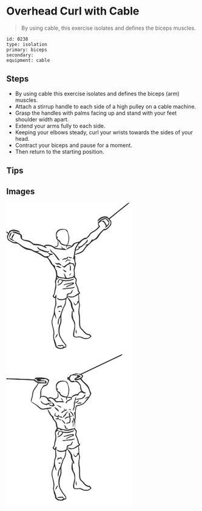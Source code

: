 # Overhead Curl with Cable
> By using cable, this exercise isolates and defines the biceps muscles.

``` 
id: 0238 
type: isolation 
primary: biceps 
secondary:  
equipment: cable 
``` 

## Steps

 - By using cable this exercise isolates and defines the biceps (arm) muscles.
 - Attach a stirrup handle to each side of a high pulley on a cable machine.
 - Grasp the handles with palms facing up and stand with your feet shoulder width apart.
 - Extend your arms fully to each side.
 - Keeping your elbows steady, curl your wrists towards the sides of your head.
 - Contract your biceps and pause for a moment.
 - Then return to the starting position.

## Tips


## Images

<svg width="250pt" height="400" viewBox="0 0 250 300" xmlns="http://www.w3.org/2000/svg">
  <g fill="#FFF">
    <path d="M0 0h250v300H0V59.05c1.05.82 2.11 1.62 3.19 2.4-.68 1.95-1.38 3.88-2.14 5.8.72 2.6 1 5.7 3.3 7.48a38.27 38.27 0 0 0 8.56 4.9c3.88 1.54 8.67.36 12.02 3.21 3.54 3.43 7.61 6.3 11.95 8.64 5.41 2.81 12.3 1.28 16.98 5.66 6.53 2.35 12.81 5.54 18.46 9.6 2.41 1.79 5.42 2.23 8.32 2.53 3.46 3.49 5.29 8.05 7.75 12.2 4.73 5.13 9.43 11.18 9.68 18.46 1.5 5.75-.95 11.31-2.12 16.86 2.64 7.12-.73 14.23-1.34 21.35-.23 2.62-2.08 4.63-3.08 6.96 1 1.55 2.25 2.92 3.43 4.33.49-.38 1.47-1.13 1.96-1.51-.88 5.92 1.21 12.1-1.13 17.81-1.53 4.45-1.54 9.18-2.13 13.8-1.41 5.46-4.02 10.7-4.28 16.42.16 8.18 4.75 15.79 3.56 24.08-1.57 8.56 2.33 16.72 4.32 24.85 3.93 4.97 11.67 5.78 16.97 2.6 1.27-.47 2.65-.71 3.8-1.46.79-1.25.41-2.89.6-4.3-4.68-5.64-8.99-11.62-12.1-18.29-2.46-7.93-1.54-16.72 1.51-24.36 1.83-5.17.28-10.68.81-15.99.6-4.22 2.26-8.17 3.55-12.21 1.19-3.75 4.12-6.74 4.84-10.67 1.28-4.19-.08-9.3 3.7-12.43 1.34 2.94 3.05 5.69 4.8 8.41 2.44 3.26 1.2 7.66 3.01 11.16 1.57 3.31 2.98 6.7 4.78 9.9 2.36-4.73-2.57-8.56-2.72-13.22-.04-4.98-2.8-9.25-5.71-13.07-1.54-1.9-3.87-3.3-4.37-5.89 2.72.93 5.28 2.94 8.32 2.6 4.96-.29 9.34-3.01 13.16-6 .25 4.3.46 8.61.76 12.91-.48.03-1.44.08-1.92.11-.8 2.35-1.46 4.83-3.06 6.8-2.96-.44-4.13-3.42-5.54-5.64.67 2.53 1.11 5.56 3.57 7 3.41.15 4.71-3.4 6.31-5.72 1.01 2.15 2.11 4.47 1.52 6.92-.92 4.58-1.32 9.25-1.37 13.92.39 4.35 1.6 8.63 1.4 13.05-.2 5.04-.39 10.17 1.09 15.07.24 2.6 2.66 3.97 4.26 5.74 2.6 2.39 4.45 5.52 7.22 7.74 2.16 1.74 4.96 2.19 7.6 2.73.72.94 1.44 1.89 2.16 2.85-1.75.91-3.42 2.01-5.28 2.71-2.6.18-5.18-.27-7.77-.34-3.07-1.66-6.38-3.26-9.98-2.72-2.91-.14-6.44 1.16-8.84-1.02-.59-4.69.33-9.45 1.61-13.95.15-4.01.39-8.04-.16-12.02-.44-3.2-2.75-5.71-3.49-8.81-.95-4.8-1.68-9.74-.83-14.62-.61.01-1.23.03-1.84.06-.42 4.16-1.09 8.37-.63 12.55 1.5 4.86 5.13 8.93 5.45 14.18 1.46 7.52-3.4 14.55-2.24 22.04-.06 1.32 1.11 1.98 2.12 2.51 4.42 2.47 9.78-1.2 14.14 1.69 6.32 3.56 15.68 3.43 20-3.15-1.23-1.36-2.33-2.87-3.82-3.95-2.43-.82-5.2-.94-7.2-2.72-2.95-2.46-5.05-5.76-8.04-8.19-2.07-1.45-2.84-3.95-3.21-6.33-.93-7 .1-14.13-1.08-21.11-1.19-5.74-1-11.74.26-17.45.79-3.26-1.37-6.25-1.3-9.48-.05-4.44-.16-8.89-.81-13.29.92-.85 1.77-1.77 2.57-2.74-1.15-2.28-2.69-4.42-3.05-7.02-.87-4.61-3.28-8.72-4.52-13.22-.13-2.32 1.04-4.54.83-6.87-.46-2.91-3.98-4.59-3.59-7.74.23-3.41-.3-6.78-.7-10.15.67-4.05 1.85-8 2.9-11.97.44-1.66-.64-3.22-1.08-4.77-.52-3.39-.65-6.82-.17-10.23-.37-.89-1.13-2.68-1.5-3.58 5.46-1.07 10.95-2.67 15.69-5.68 3.65-3.1 5.56-7.72 8.92-11.1 2.65-3.03 6.12-5.19 8.74-8.24 2.72-3.25 7.01-4.32 10.38-6.68 3.69-2.81 5.16-7.44 8.21-10.8 1.94-2.15 3.97-4.21 5.97-6.29 5.88.41 9.5-4.93 13.02-8.76 2.34-2.61 1.6-6.28 1.62-9.47-1.11-1.22-2.21-2.45-3.31-3.69 8.88-7.66 18.25-14.73 27.31-22.18 4.12-3.47 8.72-6.42 12.25-10.54-2.12.02-3.75 1.31-5.34 2.49-11.82 9.57-23.68 19.09-35.57 28.58-1.11-1.09-2.21-2.18-3.31-3.27-6.08-1.69-12.4.39-16.92 4.6-1.53 1.2-1.86 3.25-2.41 4.98 4.68-3.41 9.53-8.59 15.89-7.58 4.65.12 6.74 4.91 9.83 7.63 1.02 5.91-3.53 10.49-7.99 13.53-1.47 1.06-3.28 1.26-5.02.89-4.94 4.8-10.12 9.53-13.68 15.51-1.66 3.02-4.88 4.51-7.69 6.25-.42-.33-1.26-1-1.68-1.33-2.83 3.09-4.29 7.63-8.37 9.38-1.97.99-4.04 1.7-6.04 2.59l3.52.52c-4.13 3.4-6.02 8.81-10.47 11.86-3.87 2.43-8.69 2.94-12.21 6.01-.43-2.7.21-5.4.84-8.01 3.27-.67 7.18-1.64 8.06-5.38 5.62-1.65 8.76-6.77 13.32-9.99 2.15-1.57 3.2-4.47 1.61-6.79-1.25 5.46-6.34 8.06-9.92 11.8-2.23 2.42-5.62 2.73-8.67 3.2.79.81 1.59 1.61 2.39 2.41a49.655 49.655 0 0 1-6.24 3.62l.24-3.18c2.39-3.97 4.61-8.21 8.2-11.26 2.75-2.57 5.25-5.79 9.07-6.77 5.06-.76 8.33-5.17 10.95-9.17 1.27-2.42 3.87-3.52 6.11-4.82 5.08-2.79 9.92-6.42 12.96-11.46-1.15-1.7-2.19-3.47-3.16-5.27 1.97-1.88 4.09-3.6 6.31-5.19-.05-.36-.13-1.07-.18-1.43 2.71-.83 5.35-1.87 8-2.87 2.41 2.35 4.57 4.94 6.48 7.71-1.2 1.99-2.37 4.01-3.6 5.99-1.69-3.48-3.38-7.14-6.22-9.84-1.64-.74-3.33.22-4.87.72 4.52.39 6.68 4.71 8.27 8.36.85 1.79-.56 3.63-.93 5.38 4.16-2.86 9.04-6.6 8.33-12.3-1.55-2.92-3.73-5.7-6.61-7.39-6.41-.65-11.7 3.74-15.69 8.19-.82 2.86.62 5.66 1.28 8.39-2.2 2.25-4.13 4.82-6.78 6.57-3.74 2.53-8.18 4.27-11.04 7.93-1.92 2.48-3.77 5.01-5.83 7.37-6.25-.18-10.48 4.72-15.01 8.17-5.3 1.11-12.5 2.25-14.41 8.16-2.91-1.42-6.16-1.55-9.32-1.15 3.43-3.12 3.36-8 4.1-12.22.72-4.89-1.7-9.43-2.55-14.14-.65-3.49-4.3-5.64-7.66-5.66-5.05-.55-11.04.08-14.26 4.53-3.28 4.37-1.34 9.99-.86 14.91.91 1.04 1.83 2.08 2.74 3.11.01 3.53.05 7.09-.91 10.51a71.59 71.59 0 0 0-5.79 2.27C89 83.8 80.51 80.84 74.04 85.44c-3.22-1.46-6.52-2.85-10.07-3.28-3.15-.56-6.44.08-9.53-.88-3.84-2.19-7-5.76-11.48-6.68-3.39-.95-7.14-.64-10.3-2.3-3.08-1.68-.7-5.74-2.52-8.19-.91-1.21-2.1-2.17-3.22-3.19-5.01-1.27-9.79-4.9-15.18-3.26.12.3.34.89.46 1.19 5.22 1.34 10.49 2.85 15.21 5.52.69 2.4.21 5.24 1.93 7.26 3.28 3.48 8.16 4.35 12.64 5.23 4.78.74 8.18 4.44 12.11 6.88 3.86 1.23 8.01.16 11.89 1.27 3.04.78 6.18 1.43 8.92 3.03 1.62.76 3.28 2.23 5.14 1.25-1.28-1.15-2.66-2.17-4.03-3.2 3.64-.65 7.45-1.04 11.03.13 3.57.69 6.27 3.27 9.19 5.23 7.43 1.25 14.94 1.61 22.4 2.56-1.57-2.3-3.92-3.69-6.72-3.87-1.31-1.46-2.59-2.95-4.01-4.3.68 1.81 1.71 3.45 2.83 5.02-5.4.22-10.73-.84-15.92-2.24 2.78-.68 6.31-1.03 7.75-3.95.96-3.19.06-6.61.05-9.87 2.03 2.26 3.28 5.09 5.28 7.37 3 2.04 6.6 3.32 10.27 2.82.05 1.72.15 3.44.28 5.16.63-1.54 1.16-3.13 1.69-4.71 2.92.36 5.87.51 8.76 1.11-3.8 1.42-8.87 2.09-10.37 6.54 3.48-1.92 7-3.79 10.8-5.01.34-.26 1.02-.77 1.35-1.02 1.96-1.16 2.84-3.29 4.22-4.97 2.11-1.49 4.7-1.98 7.12-2.74-1.95 3.68-4.35 7.11-6.22 10.83-1.45 7.32-1.9 14.86-4.26 21.98.74-.47 1.47-.94 2.21-1.4.37 4.94 2.99 9.79 1.09 14.7-.68-1.76-.72-3.87-1.99-5.38-1.33-.29-2.69-.39-4.04-.48l-3.87-2.04c-.87 1.2-1.48 2.77-3.02 3.25-3.14 1.29-5.54 3.74-8.33 5.59-1.31-.75-2.61-1.5-3.94-2.21 1.12 2.19 2.92 3.81 5.33 4.42 1.9-1.63 3.8-3.26 5.59-5.01 2.13-.73 4.15-1.74 6.03-2.98 1.78.52 3.57 1.03 5.38 1.48.44 1.58.77 3.35 2.39 4.2-.15.63-.45 1.89-.61 2.52-1.95 5.54 1.72 11.6-1.21 17-3.28 1.7-7 2.21-10.53 3.14-1.31.41-3.1.08-3.65-1.32-1.44-3-2.74-6.12-4.97-8.64.75 3.32 1.77 6.57 3.19 9.67-1.94-.27-3.88-.47-5.83-.64-3.24-.75-7.17-.7-9.33-3.66-1.41-3.11-.66-6.77-1.89-9.92-1.52-2.82-4.56-5.49-2.7-8.94-2.48-1.82-5.58-3.25-6.73-6.33-1.8-4.11-4.59-7.63-7.9-10.64 1.79-1.45 3.5-3.03 4.73-5.01 2.21.64 4.09-.11 5.49-1.87-3.54-.48-7-1.37-10.31-2.73.95-1.18 1.89-2.36 2.8-3.57-1.3.41-2.59.85-3.87 1.29-4.43-1.13-8.65-2.89-12.95-4.39-2.85-.97-4.75-3.44-6.98-5.31.22 3.98 3.71 6.42 7.04 7.87 4.16 1.77 8.47 3.23 12.96 3.87 1.4 1.65 3 3.11 4.71 4.44-.92.98-1.84 1.97-2.75 2.95-.74-.16-1.47-.33-2.2-.48-3.35 2.14-7.26-.4-9.85-2.61-2.79-2.66-6.54-3.79-10.05-5.17 1.76-.62 3.86-.91 5-2.57-2.57.2-5.13.79-7.72.56-4.51-.33-7.78-4.08-12.22-4.72-5.89-1.13-11.65-3.2-16.45-6.87-5.75-4.66-12.72-7.44-18.51-12.05 1.71-4.02 4.05-7.79 5.2-12.03-3.2 3.24-7.58 7.46-5.53 12.47-1.37-1.2-2.77-2.37-4.2-3.49.77-3.53 3.55-6.44 3.65-10.07l-.23-.86C7.32 61.68 4.29 66.1 6.54 70.6c2.21 5.18 9.09 3.62 12.29 7.73-5.5-.05-11.13-2.37-14.7-6.58-2.53-3.8.48-7.93 2.11-11.41 1.05-2.72 4.06-3.79 6.71-4.2 4.99-.51 9.59 1.82 14.15 3.46-1.85-4.43-7-5.37-11.19-5.98-3.55-.63-6.81 1.04-9.94 2.43-.55 1.29-1.11 2.57-1.67 3.86-1.44-1.04-2.9-2.06-4.3-3.15V0m86.07 91.67c.81 2.3 1.24 5.21 3.48 6.58 5.82 3.26 8.35 9.81 12.64 14.59 1.02.88 2.43.97 3.68 1.32-3.83-5.05-7.24-10.6-12.01-14.8-3.46-1.67-5.01-5.29-7.79-7.69m33.08 17.98c-3.53-.24-7.23.77-9.22 3.91 2.96-.89 5.96-1.68 9.03-2.12 1.78-.23 3.34-1.72 3.33-3.59-1.5-1.86-2.54.54-3.14 1.8m3.44-2.72c1.11 3.3 5.63 3.79 8 1.62-2.74-.17-5.39-.79-8-1.62m-1.28 5.35c-2.36 1.07-3.82 3.35-5.11 5.48 2.98-.36 3.93-5.24 7.24-3.15 1.2.03 2.4.08 3.6.13-.07-.25-.19-.74-.25-.98-1.9-.22-3.65-1-5.48-1.48m-25.02 6.36c1.36 3 4.27 4.8 7.5 3.51 1.62.97 3.29 1.86 5 2.66.21-2.41-2.39-3.4-3.87-4.8-1.34-1.49-3.26.01-4.82.26-1.26-.58-2.53-1.12-3.81-1.63m29.33 4.06c.04 3.06.31 6.11.06 9.17.02 1.03-.36 2.29.53 3.09 2.19-1.69 1.36-4.66 1.31-7.03.02-1.93-.91-3.64-1.9-5.23m-27.95 4.32c1.4.17 2.8.27 4.2.29 1.99 1.64 4.45 2.05 6.96 1.56-1.92-1.25-3.83-2.52-5.83-3.63-2-.92-3.76.82-5.33 1.78m13.88 4.92c1.19 2.42 3.38 4.15 5.49 5.72.82-.26 1.2-1.14 1.81-1.68-2.42-1.38-4.78-2.85-7.3-4.04m12.63 12.04c2.3-.03 3-2.43 3.89-4.1-2.07.48-3 2.38-3.89 4.1m12.65 111.35c.83 1.39 1.68 2.79 2.8 3.97-.6-2.66-1.08-5.34-1.23-8.06-1.56.63-.95 2.82-1.57 4.09z"/>
    <path d="M103.08 56.68c3.62-3.2 8.64-3.27 13.2-3.1 2.67 2.13 5.37 4.69 5.4 8.38 2.06 6.72 1.46 13.93-.98 20.47-.7.35-2.1 1.04-2.8 1.38-2.88-.9-5.83-1.69-8.53-3.08-1.86-1.35-2.63-3.58-3.5-5.61-1.66-.99-3.35-1.95-4.8-3.24-.31-1.71.6-3.32.99-4.94-.62.15-1.85.44-2.46.59-.36-3.84.07-8.41 3.48-10.85zM100.35 147.4c.53.22 1.58.65 2.1.87-.02 1.6-.73 2.14-2.15 1.63.01-.62.04-1.87.05-2.5zM113.36 149.76c6.7 3.26 13.86 0 20.45-1.8 1.05 1.09 2.12 2.17 3.23 3.22.48 2.68-.21 5.33-.98 7.89 2.03 4.53 4.4 9.05 5.01 14.05.12 2.15 1.39 3.91 2.66 5.54-4.04 1.44-6.71 5.13-10.78 6.48-3.96 1.95-8.12-.48-12.15-.73.69-3.5 4.42-3.83 7.23-4.61 2.13-2.05 3.03-5.11 3.64-7.92-2 1.85-3.34 4.25-4.62 6.63-2.47.46-5.34.67-7.23 2.48-.41 2.19-.53 4.43-.87 6.64-5.37 3.94-12.89 4.53-18.54.77-.79 2.27 1.88 3.06 3.47 3.75 4.28 1.86 8.94.12 13.25-.71-.81 5.19-1.42 10.68-4.53 15.1-2.88 5.36-4.12 11.44-6.32 17.08-2.89 4.91-5.15 10.51-4.57 16.32.27.44.82 1.31 1.1 1.75 1.24-5.2.48-11.02 4.04-15.46.1 3.26.33 6.55-.04 9.8-.86 3.71-3.09 7.03-3.4 10.89-.81 7.31-.41 15.39 3.96 21.6 1.9 2.85 3.02 6.22 5.51 8.65 1.96 2.07 3.51 4.49 4.95 6.95-1.23.4-2.46.78-3.7 1.13-.99-1.22-1.32-3.62-3.16-3.75-3 .38-6.02.57-9.05.53-.32.38-.97 1.15-1.3 1.53 1.81-.15 3.65-.21 5.39.43 2.44-.27 5.45-1.84 6.84 1.19-4.03 3.78-10.72 2.45-13.77-1.89-.29-7.63-6.73-14.34-4.4-22.13 1.64-9.63-4.95-18.5-3.48-28.11.78-3.97 2.09-7.85 3.81-11.52 1.4 2.88 1.95 6.22 4.05 8.73-.64-5.47-2.83-10.65-3.37-16.16.11-4.55 2.33-8.63 3.27-13.01.14-3.49-.71-6.93-.83-10.41 1.12-2.61 1.07-5.44.95-8.23-2.23.54-2.48 3.07-3.53 4.74-.54-1.13-2.23-2.23-1.14-3.54 2.37-4.17 2.09-9.11 3.71-13.53 1.96-5.78-1.53-12.09 1.34-17.64 1.69-.79 3.07-2.03 4.2-3.51.96-1.34 2.5.31 3.54.74 2.05.09 4.11.12 6.16.05m-9.36 1.41c-.65 2.81-4.15 6.52-.94 8.81.05-2.77.85-5.4 2.31-7.75 1.83.7 3.68 1.4 5.47 2.22-1.29 2.15-2.62 4.48-4.91 5.7-1.83 1.22-4.08 1.97-5.31 3.91 4.9-1.02 10.35-3.88 11.44-9.22 4.78.72 9.73.79 14.44-.47 2.9-.83 6.23-1.4 7.96-4.22-5.34 1.7-10.81 3.51-16.49 3.36-4.79.13-9.24-1.94-13.97-2.34m11.01 10.26c-1.03.32-1.6 1.31-2.3 2.06 4.78-1.13 9.52-2.45 14.32-3.52 1.42-.38 2.81-.3 4.19.25-4.99 2.17-10.85 3.46-14.44 7.87 5.55-2.35 10.94-5.09 16.65-7.1-.06-1.04-.1-2.08-.14-3.12-6.23.13-12.4 1.54-18.28 3.56m-4.89 8.87c1.74 1.03 3.82 1.09 5.77.75 5.65-1.17 11.47-.86 17.12-2.08 1.02-.95 2.03-1.91 3.02-2.89-8.35 2.9-17.33 2.41-25.91 4.22m-8.6 34.52c-.19 1.77-.35 3.55-.39 5.34.66-1.11 1.31-2.22 1.96-3.34 1.73-.39 3.44-.87 5.14-1.38.6 1.03 1.13 2.2 2.3 2.71-.58-1.73-1.22-3.41-1.9-5.09-2.18 1.25-4.6 1.85-7.11 1.76m1.69 9.23c.14.52.44 1.57.58 2.1.92-.1 2.77-.29 3.69-.38-.62-1.93-2.69-1.52-4.27-1.72M96.6 267.7c3.08-1.78 3.99-5.34 5.64-8.23-3.63.85-4.45 5.24-5.64 8.23z"/>
  </g>
  <g fill="#333">
    <path d="M238.42 2.5c1.59-1.18 3.22-2.47 5.34-2.49-3.53 4.12-8.13 7.07-12.25 10.54-9.06 7.45-18.43 14.52-27.31 22.18 1.1 1.24 2.2 2.47 3.31 3.69-.02 3.19.72 6.86-1.62 9.47-3.52 3.83-7.14 9.17-13.02 8.76-2 2.08-4.03 4.14-5.97 6.29-3.05 3.36-4.52 7.99-8.21 10.8-3.37 2.36-7.66 3.43-10.38 6.68-2.62 3.05-6.09 5.21-8.74 8.24-3.36 3.38-5.27 8-8.92 11.1-4.74 3.01-10.23 4.61-15.69 5.68.37.9 1.13 2.69 1.5 3.58-.48 3.41-.35 6.84.17 10.23.44 1.55 1.52 3.11 1.08 4.77-1.05 3.97-2.23 7.92-2.9 11.97.4 3.37.93 6.74.7 10.15-.39 3.15 3.13 4.83 3.59 7.74.21 2.33-.96 4.55-.83 6.87 1.24 4.5 3.65 8.61 4.52 13.22.36 2.6 1.9 4.74 3.05 7.02-.8.97-1.65 1.89-2.57 2.74.65 4.4.76 8.85.81 13.29-.07 3.23 2.09 6.22 1.3 9.48-1.26 5.71-1.45 11.71-.26 17.45 1.18 6.98.15 14.11 1.08 21.11.37 2.38 1.14 4.88 3.21 6.33 2.99 2.43 5.09 5.73 8.04 8.19 2 1.78 4.77 1.9 7.2 2.72 1.49 1.08 2.59 2.59 3.82 3.95-4.32 6.58-13.68 6.71-20 3.15-4.36-2.89-9.72.78-14.14-1.69-1.01-.53-2.18-1.19-2.12-2.51-1.16-7.49 3.7-14.52 2.24-22.04-.32-5.25-3.95-9.32-5.45-14.18-.46-4.18.21-8.39.63-12.55.61-.03 1.23-.05 1.84-.06-.85 4.88-.12 9.82.83 14.62.74 3.1 3.05 5.61 3.49 8.81.55 3.98.31 8.01.16 12.02-1.28 4.5-2.2 9.26-1.61 13.95 2.4 2.18 5.93.88 8.84 1.02 3.6-.54 6.91 1.06 9.98 2.72 2.59.07 5.17.52 7.77.34 1.86-.7 3.53-1.8 5.28-2.71-.72-.96-1.44-1.91-2.16-2.85-2.64-.54-5.44-.99-7.6-2.73-2.77-2.22-4.62-5.35-7.22-7.74-1.6-1.77-4.02-3.14-4.26-5.74-1.48-4.9-1.29-10.03-1.09-15.07.2-4.42-1.01-8.7-1.4-13.05.05-4.67.45-9.34 1.37-13.92.59-2.45-.51-4.77-1.52-6.92-1.6 2.32-2.9 5.87-6.31 5.72-2.46-1.44-2.9-4.47-3.57-7 1.41 2.22 2.58 5.2 5.54 5.64 1.6-1.97 2.26-4.45 3.06-6.8.48-.03 1.44-.08 1.92-.11-.3-4.3-.51-8.61-.76-12.91-3.82 2.99-8.2 5.71-13.16 6-3.04.34-5.6-1.67-8.32-2.6.5 2.59 2.83 3.99 4.37 5.89 2.91 3.82 5.67 8.09 5.71 13.07.15 4.66 5.08 8.49 2.72 13.22-1.8-3.2-3.21-6.59-4.78-9.9-1.81-3.5-.57-7.9-3.01-11.16-1.75-2.72-3.46-5.47-4.8-8.41-3.78 3.13-2.42 8.24-3.7 12.43-.72 3.93-3.65 6.92-4.84 10.67-1.29 4.04-2.95 7.99-3.55 12.21-.53 5.31 1.02 10.82-.81 15.99-3.05 7.64-3.97 16.43-1.51 24.36 3.11 6.67 7.42 12.65 12.1 18.29-.19 1.41.19 3.05-.6 4.3-1.15.75-2.53.99-3.8 1.46-5.3 3.18-13.04 2.37-16.97-2.6-1.99-8.13-5.89-16.29-4.32-24.85 1.19-8.29-3.4-15.9-3.56-24.08.26-5.72 2.87-10.96 4.28-16.42.59-4.62.6-9.35 2.13-13.8 2.34-5.71.25-11.89 1.13-17.81-.49.38-1.47 1.13-1.96 1.51-1.18-1.41-2.43-2.78-3.43-4.33 1-2.33 2.85-4.34 3.08-6.96.61-7.12 3.98-14.23 1.34-21.35 1.17-5.55 3.62-11.11 2.12-16.86-.25-7.28-4.95-13.33-9.68-18.46-2.46-4.15-4.29-8.71-7.75-12.2-2.9-.3-5.91-.74-8.32-2.53-5.65-4.06-11.93-7.25-18.46-9.6-4.68-4.38-11.57-2.85-16.98-5.66-4.34-2.34-8.41-5.21-11.95-8.64-3.35-2.85-8.14-1.67-12.02-3.21a38.27 38.27 0 0 1-8.56-4.9c-2.3-1.78-2.58-4.88-3.3-7.48.76-1.92 1.46-3.85 2.14-5.8-1.08-.78-2.14-1.58-3.19-2.4v-2.29c1.4 1.09 2.86 2.11 4.3 3.15.56-1.29 1.12-2.57 1.67-3.86 3.13-1.39 6.39-3.06 9.94-2.43 4.19.61 9.34 1.55 11.19 5.98-4.56-1.64-9.16-3.97-14.15-3.46-2.65.41-5.66 1.48-6.71 4.2-1.63 3.48-4.64 7.61-2.11 11.41 3.57 4.21 9.2 6.53 14.7 6.58-3.2-4.11-10.08-2.55-12.29-7.73-2.25-4.5.78-8.92 3.42-12.41l.23.86c-.1 3.63-2.88 6.54-3.65 10.07 1.43 1.12 2.83 2.29 4.2 3.49-2.05-5.01 2.33-9.23 5.53-12.47-1.15 4.24-3.49 8.01-5.2 12.03 5.79 4.61 12.76 7.39 18.51 12.05 4.8 3.67 10.56 5.74 16.45 6.87 4.44.64 7.71 4.39 12.22 4.72 2.59.23 5.15-.36 7.72-.56-1.14 1.66-3.24 1.95-5 2.57 3.51 1.38 7.26 2.51 10.05 5.17 2.59 2.21 6.5 4.75 9.85 2.61.73.15 1.46.32 2.2.48.91-.98 1.83-1.97 2.75-2.95-1.71-1.33-3.31-2.79-4.71-4.44-4.49-.64-8.8-2.1-12.96-3.87-3.33-1.45-6.82-3.89-7.04-7.87 2.23 1.87 4.13 4.34 6.98 5.31 4.3 1.5 8.52 3.26 12.95 4.39 1.28-.44 2.57-.88 3.87-1.29-.91 1.21-1.85 2.39-2.8 3.57 3.31 1.36 6.77 2.25 10.31 2.73-1.4 1.76-3.28 2.51-5.49 1.87-1.23 1.98-2.94 3.56-4.73 5.01 3.31 3.01 6.1 6.53 7.9 10.64 1.15 3.08 4.25 4.51 6.73 6.33-1.86 3.45 1.18 6.12 2.7 8.94 1.23 3.15.48 6.81 1.89 9.92 2.16 2.96 6.09 2.91 9.33 3.66 1.95.17 3.89.37 5.83.64-1.42-3.1-2.44-6.35-3.19-9.67 2.23 2.52 3.53 5.64 4.97 8.64.55 1.4 2.34 1.73 3.65 1.32 3.53-.93 7.25-1.44 10.53-3.14 2.93-5.4-.74-11.46 1.21-17 .16-.63.46-1.89.61-2.52-1.62-.85-1.95-2.62-2.39-4.2-1.81-.45-3.6-.96-5.38-1.48-1.88 1.24-3.9 2.25-6.03 2.98-1.79 1.75-3.69 3.38-5.59 5.01-2.41-.61-4.21-2.23-5.33-4.42 1.33.71 2.63 1.46 3.94 2.21 2.79-1.85 5.19-4.3 8.33-5.59 1.54-.48 2.15-2.05 3.02-3.25l3.87 2.04c1.35.09 2.71.19 4.04.48 1.27 1.51 1.31 3.62 1.99 5.38 1.9-4.91-.72-9.76-1.09-14.7-.74.46-1.47.93-2.21 1.4 2.36-7.12 2.81-14.66 4.26-21.98 1.87-3.72 4.27-7.15 6.22-10.83-2.42.76-5.01 1.25-7.12 2.74-1.38 1.68-2.26 3.81-4.22 4.97-.33.25-1.01.76-1.35 1.02-3.8 1.22-7.32 3.09-10.8 5.01 1.5-4.45 6.57-5.12 10.37-6.54-2.89-.6-5.84-.75-8.76-1.11-.53 1.58-1.06 3.17-1.69 4.71-.13-1.72-.23-3.44-.28-5.16-3.67.5-7.27-.78-10.27-2.82-2-2.28-3.25-5.11-5.28-7.37.01 3.26.91 6.68-.05 9.87-1.44 2.92-4.97 3.27-7.75 3.95 5.19 1.4 10.52 2.46 15.92 2.24-1.12-1.57-2.15-3.21-2.83-5.02 1.42 1.35 2.7 2.84 4.01 4.3 2.8.18 5.15 1.57 6.72 3.87-7.46-.95-14.97-1.31-22.4-2.56-2.92-1.96-5.62-4.54-9.19-5.23-3.58-1.17-7.39-.78-11.03-.13 1.37 1.03 2.75 2.05 4.03 3.2-1.86.98-3.52-.49-5.14-1.25-2.74-1.6-5.88-2.25-8.92-3.03-3.88-1.11-8.03-.04-11.89-1.27-3.93-2.44-7.33-6.14-12.11-6.88-4.48-.88-9.36-1.75-12.64-5.23-1.72-2.02-1.24-4.86-1.93-7.26-4.72-2.67-9.99-4.18-15.21-5.52-.12-.3-.34-.89-.46-1.19 5.39-1.64 10.17 1.99 15.18 3.26 1.12 1.02 2.31 1.98 3.22 3.19 1.82 2.45-.56 6.51 2.52 8.19 3.16 1.66 6.91 1.35 10.3 2.3 4.48.92 7.64 4.49 11.48 6.68 3.09.96 6.38.32 9.53.88 3.55.43 6.85 1.82 10.07 3.28 6.47-4.6 14.96-1.64 21.01 2.22 1.9-.84 3.83-1.6 5.79-2.27.96-3.42.92-6.98.91-10.51-.91-1.03-1.83-2.07-2.74-3.11-.48-4.92-2.42-10.54.86-14.91 3.22-4.45 9.21-5.08 14.26-4.53 3.36.02 7.01 2.17 7.66 5.66.85 4.71 3.27 9.25 2.55 14.14-.74 4.22-.67 9.1-4.1 12.22 3.16-.4 6.41-.27 9.32 1.15 1.91-5.91 9.11-7.05 14.41-8.16 4.53-3.45 8.76-8.35 15.01-8.17 2.06-2.36 3.91-4.89 5.83-7.37 2.86-3.66 7.3-5.4 11.04-7.93 2.65-1.75 4.58-4.32 6.78-6.57-.66-2.73-2.1-5.53-1.28-8.39 3.99-4.45 9.28-8.84 15.69-8.19 2.88 1.69 5.06 4.47 6.61 7.39.71 5.7-4.17 9.44-8.33 12.3.37-1.75 1.78-3.59.93-5.38-1.59-3.65-3.75-7.97-8.27-8.36 1.54-.5 3.23-1.46 4.87-.72 2.84 2.7 4.53 6.36 6.22 9.84 1.23-1.98 2.4-4 3.6-5.99a51.902 51.902 0 0 0-6.48-7.71c-2.65 1-5.29 2.04-8 2.87.05.36.13 1.07.18 1.43-2.22 1.59-4.34 3.31-6.31 5.19.97 1.8 2.01 3.57 3.16 5.27-3.04 5.04-7.88 8.67-12.96 11.46-2.24 1.3-4.84 2.4-6.11 4.82-2.62 4-5.89 8.41-10.95 9.17-3.82.98-6.32 4.2-9.07 6.77-3.59 3.05-5.81 7.29-8.2 11.26l-.24 3.18c2.17-1.05 4.25-2.27 6.24-3.62-.8-.8-1.6-1.6-2.39-2.41 3.05-.47 6.44-.78 8.67-3.2 3.58-3.74 8.67-6.34 9.92-11.8 1.59 2.32.54 5.22-1.61 6.79-4.56 3.22-7.7 8.34-13.32 9.99-.88 3.74-4.79 4.71-8.06 5.38-.63 2.61-1.27 5.31-.84 8.01 3.52-3.07 8.34-3.58 12.21-6.01 4.45-3.05 6.34-8.46 10.47-11.86l-3.52-.52c2-.89 4.07-1.6 6.04-2.59 4.08-1.75 5.54-6.29 8.37-9.38.42.33 1.26 1 1.68 1.33 2.81-1.74 6.03-3.23 7.69-6.25 3.56-5.98 8.74-10.71 13.68-15.51 1.74.37 3.55.17 5.02-.89 4.46-3.04 9.01-7.62 7.99-13.53-3.09-2.72-5.18-7.51-9.83-7.63-6.36-1.01-11.21 4.17-15.89 7.58.55-1.73.88-3.78 2.41-4.98 4.52-4.21 10.84-6.29 16.92-4.6 1.1 1.09 2.2 2.18 3.31 3.27 11.89-9.49 23.75-19.01 35.57-28.58M103.08 56.68c-3.41 2.44-3.84 7.01-3.48 10.85.61-.15 1.84-.44 2.46-.59-.39 1.62-1.3 3.23-.99 4.94 1.45 1.29 3.14 2.25 4.8 3.24.87 2.03 1.64 4.26 3.5 5.61 2.7 1.39 5.65 2.18 8.53 3.08.7-.34 2.1-1.03 2.8-1.38 2.44-6.54 3.04-13.75.98-20.47-.03-3.69-2.73-6.25-5.4-8.38-4.56-.17-9.58-.1-13.2 3.1m-2.73 90.72c-.01.63-.04 1.88-.05 2.5 1.42.51 2.13-.03 2.15-1.63-.52-.22-1.57-.65-2.1-.87m13.01 2.36c-2.05.07-4.11.04-6.16-.05-1.04-.43-2.58-2.08-3.54-.74-1.13 1.48-2.51 2.72-4.2 3.51-2.87 5.55.62 11.86-1.34 17.64-1.62 4.42-1.34 9.36-3.71 13.53-1.09 1.31.6 2.41 1.14 3.54 1.05-1.67 1.3-4.2 3.53-4.74.12 2.79.17 5.62-.95 8.23.12 3.48.97 6.92.83 10.41-.94 4.38-3.16 8.46-3.27 13.01.54 5.51 2.73 10.69 3.37 16.16-2.1-2.51-2.65-5.85-4.05-8.73-1.72 3.67-3.03 7.55-3.81 11.52-1.47 9.61 5.12 18.48 3.48 28.11-2.33 7.79 4.11 14.5 4.4 22.13 3.05 4.34 9.74 5.67 13.77 1.89-1.39-3.03-4.4-1.46-6.84-1.19-1.74-.64-3.58-.58-5.39-.43.33-.38.98-1.15 1.3-1.53 3.03.04 6.05-.15 9.05-.53 1.84.13 2.17 2.53 3.16 3.75 1.24-.35 2.47-.73 3.7-1.13-1.44-2.46-2.99-4.88-4.95-6.95-2.49-2.43-3.61-5.8-5.51-8.65-4.37-6.21-4.77-14.29-3.96-21.6.31-3.86 2.54-7.18 3.4-10.89.37-3.25.14-6.54.04-9.8-3.56 4.44-2.8 10.26-4.04 15.46-.28-.44-.83-1.31-1.1-1.75-.58-5.81 1.68-11.41 4.57-16.32 2.2-5.64 3.44-11.72 6.32-17.08 3.11-4.42 3.72-9.91 4.53-15.1-4.31.83-8.97 2.57-13.25.71-1.59-.69-4.26-1.48-3.47-3.75 5.65 3.76 13.17 3.17 18.54-.77.34-2.21.46-4.45.87-6.64 1.89-1.81 4.76-2.02 7.23-2.48 1.28-2.38 2.62-4.78 4.62-6.63-.61 2.81-1.51 5.87-3.64 7.92-2.81.78-6.54 1.11-7.23 4.61 4.03.25 8.19 2.68 12.15.73 4.07-1.35 6.74-5.04 10.78-6.48-1.27-1.63-2.54-3.39-2.66-5.54-.61-5-2.98-9.52-5.01-14.05.77-2.56 1.46-5.21.98-7.89a98.102 98.102 0 0 1-3.23-3.22c-6.59 1.8-13.75 5.06-20.45 1.8z"/>
    <path d="M86.07 91.67c2.78 2.4 4.33 6.02 7.79 7.69 4.77 4.2 8.18 9.75 12.01 14.8-1.25-.35-2.66-.44-3.68-1.32-4.29-4.78-6.82-11.33-12.64-14.59-2.24-1.37-2.67-4.28-3.48-6.58zM119.15 109.65c.6-1.26 1.64-3.66 3.14-1.8.01 1.87-1.55 3.36-3.33 3.59-3.07.44-6.07 1.23-9.03 2.12 1.99-3.14 5.69-4.15 9.22-3.91zM122.59 106.93c2.61.83 5.26 1.45 8 1.62-2.37 2.17-6.89 1.68-8-1.62zM121.31 112.28c1.83.48 3.58 1.26 5.48 1.48.06.24.18.73.25.98-1.2-.05-2.4-.1-3.6-.13-3.31-2.09-4.26 2.79-7.24 3.15 1.29-2.13 2.75-4.41 5.11-5.48zM96.29 118.64c1.28.51 2.55 1.05 3.81 1.63 1.56-.25 3.48-1.75 4.82-.26 1.48 1.4 4.08 2.39 3.87 4.8a55.62 55.62 0 0 1-5-2.66c-3.23 1.29-6.14-.51-7.5-3.51zM125.62 122.7c.99 1.59 1.92 3.3 1.9 5.23.05 2.37.88 5.34-1.31 7.03-.89-.8-.51-2.06-.53-3.09.25-3.06-.02-6.11-.06-9.17zM97.67 127.02c1.57-.96 3.33-2.7 5.33-1.78 2 1.11 3.91 2.38 5.83 3.63-2.51.49-4.97.08-6.96-1.56-1.4-.02-2.8-.12-4.2-.29zM111.55 131.94c2.52 1.19 4.88 2.66 7.3 4.04-.61.54-.99 1.42-1.81 1.68-2.11-1.57-4.3-3.3-5.49-5.72zM124.18 143.98c.89-1.72 1.82-3.62 3.89-4.1-.89 1.67-1.59 4.07-3.89 4.1zM104 151.17c4.73.4 9.18 2.47 13.97 2.34 5.68.15 11.15-1.66 16.49-3.36-1.73 2.82-5.06 3.39-7.96 4.22-4.71 1.26-9.66 1.19-14.44.47-1.09 5.34-6.54 8.2-11.44 9.22 1.23-1.94 3.48-2.69 5.31-3.91 2.29-1.22 3.62-3.55 4.91-5.7-1.79-.82-3.64-1.52-5.47-2.22-1.46 2.35-2.26 4.98-2.31 7.75-3.21-2.29.29-6 .94-8.81zM115.01 161.43c5.88-2.02 12.05-3.43 18.28-3.56.04 1.04.08 2.08.14 3.12-5.71 2.01-11.1 4.75-16.65 7.1 3.59-4.41 9.45-5.7 14.44-7.87a6.484 6.484 0 0 0-4.19-.25c-4.8 1.07-9.54 2.39-14.32 3.52.7-.75 1.27-1.74 2.3-2.06zM110.12 170.3c8.58-1.81 17.56-1.32 25.91-4.22-.99.98-2 1.94-3.02 2.89-5.65 1.22-11.47.91-17.12 2.08-1.95.34-4.03.28-5.77-.75zM101.52 204.82c2.51.09 4.93-.51 7.11-1.76.68 1.68 1.32 3.36 1.9 5.09-1.17-.51-1.7-1.68-2.3-2.71-1.7.51-3.41.99-5.14 1.38-.65 1.12-1.3 2.23-1.96 3.34.04-1.79.2-3.57.39-5.34zM103.21 214.05c1.58.2 3.65-.21 4.27 1.72-.92.09-2.77.28-3.69.38-.14-.53-.44-1.58-.58-2.1zM136.83 255.33c.62-1.27.01-3.46 1.57-4.09.15 2.72.63 5.4 1.23 8.06-1.12-1.18-1.97-2.58-2.8-3.97zM96.6 267.7c1.19-2.99 2.01-7.38 5.64-8.23-1.65 2.89-2.56 6.45-5.64 8.23z"/>
  </g>
</svg>

<svg width="250pt" height="400" viewBox="0 0 250 300" xmlns="http://www.w3.org/2000/svg">
  <g fill="#FFF">
    <path d="M0 0h227.9c-26.35 12.59-52.75 25.06-79.1 37.65-4.05 2.4-8.68-.72-12.96.66-2.98.93-5.98 1.75-8.95 2.67-2.04 1.19-2.68 3.63-3.49 5.66l-.16-1.91c-3.25-.95-2.5 2.41-2.78 4.47l3.18 1.35c1.64 2.08 3.58 4.38 6.39 4.72 1.98.06 3.85-.72 5.76-1.09-.62-.63-1.25-1.26-1.88-1.88-1.95-.06-4.28 1.11-5.96-.33-1.71-1.05-1.87-3.22-2.54-4.93.87-1.62 1.71-3.25 2.54-4.89 4.34-1.3 9.31-.78 12.86 2.2-2.63 1.21-5.15 2.72-6.86 5.12 3.72 2.89 8.27 1.56 12.11-.34 5.16 7.05 13.24 11.78 16.75 20.07 1.05 2.94 1.78 5.99 2.94 8.9-.76 1.8-1.57 3.59-2.43 5.35-3.25.42-6.23 2.12-8.4 4.55 2.51-.61 4.82-1.77 7.07-3-3.31 3.41-5.58 7.71-9.06 10.96-4.45 3.48-10.33 3.81-15.52 5.57-.47 4.25-1.84 8.43-1.36 12.75-.55.18-1.66.56-2.21.75.98 4.57 2.99 9.74.35 14.11-.21-1.8-.51-3.58-1.18-5.26-.88 3.71-.9 8.15-4.25 10.64.74-.07 2.22-.22 2.96-.3-.06 3.31-.6 6.81.72 9.97 1.07-5.21-1.01-10.58.9-15.68 1.04 5.79 2.22 11.62 1.88 17.54-5.21.14-10.03 2.65-15.24 2.83-3.09-.33-6.17-.92-9.29-.8-2.73-1.9-6.17-2.03-9.11-3.4-1.27-4.8-1.19-10.51-5.17-14.09-2.21-1.83-3.36-4.45-3.2-7.31-1.89-1.61-4.33-2.79-5.4-5.15-1.74-3.54-3.72-6.98-6.38-9.92 2.72-.92 6.67-.1 8.27-3.01-5.66-.29-11.14 1.26-16.68 2.06-3.44.61-6.06-1.93-8.41-3.98C60.2 99 54.39 96.73 49.5 93.11c.38-2.32 1.01-4.58 1.8-6.79 1.86-5.18.86-11.19 4.08-15.91 2.94-4.24 6.17-8.31 8.37-13.01 5.19.1 10.4-.34 15.57.33-.32-1.69.53-3.83-.54-5.28-3.78-.97-7.72-1.05-11.58-1.5 1.66-2.63 4.79-1.91 7.35-1.49.43-.2 1.27-.62 1.69-.82 2.48.73 5.15 1.45 6.49 3.91-.93 2.08-1.54 4.35-2.81 6.28-2.28 1.9-6 1.45-7.73 4.16-3.13 4.32-5.67 9.53-5.01 15.03.37 3.74-.55 7.39-1.56 10.97 1.26-1.52 2.34-3.17 3.4-4.83 2.67-.28 5.57-.59 8.02.77 3.02 1.33 4.07 4.69 5.55 7.35 2.52.91 5 1.93 7.59 2.62-2.02-2.95-5.58-4.34-7.65-7.29 2.79-.6 5.89-1.07 8.55.29 2.83 1.4 4.21 4.44 6.56 6.4 2.29 1.17 4.97.2 7.42.28 3.08-.42 6.24 1.14 9.21-.14-1.39-.93-3.16-2.14-2.48-4.14-.99-1.44-2.01-2.86-3.02-4.29-.17.44-.52 1.31-.7 1.75 1.08 1.1 2.16 2.2 3.27 3.29-.46.46-.92.93-1.38 1.4-3.6-.3-7.18.47-10.77.22-1.23-1.16-2.29-2.47-3.38-3.74 2.41-1.06 5.48-1.7 6.79-4.26 1.04-3.12.05-6.46-.02-9.65 2.44 1.87 3.15 5.06 5.25 7.18 3.1 1.88 6.64 3.45 10.35 2.72.02 1.87-.72 4.2 1.26 5.32.14-1.6.26-3.19.35-4.79 2.41.29 4.81.57 7.22.84.45.53.91 1.07 1.38 1.61-4.34 1.71-10.44 2.98-11.09 8.55.52.04 1.57.13 2.09.18.19-1.15.53-2.26 1.01-3.33 3.25-1.34 6.42-2.83 9.36-4.78-.28-.87-.56-1.73-.83-2.61 3.42-3.09 7.89-5.84 12.68-4.39 1.16-1.86 2.03-3.99 3.67-5.5 3.78-3.12 8.7 3.73 12.19.31-2.15-1.16-4.4-2.11-6.53-3.3-2.73-3.58-3.27-7.91-3.79-12.23-2.74-3.95-6.08-9.58-11.76-8.54l.8 2.13c4.56.21 7.6 3.96 9.53 7.68.43 3.64.19 7.56 2.72 10.55-3.09.97-5.51 3.15-7.22 5.85-4.8.27-9.86 1.95-12.36 6.37-2.87-.7-5.82-.95-8.74-.46 3.73-2.92 3.36-7.97 4.22-12.16.89-4.94-1.83-9.46-2.5-14.24-.75-3.86-4.99-5.91-8.65-5.75-4.98-.47-10.88.58-13.71 5.17-2.8 4.36-.94 9.64-.46 14.38.9 1.04 1.8 2.09 2.7 3.14.02 3.57.22 7.22-1.07 10.63-1.99.51-3.94 1.19-5.81 2.04-3.67-2.19-8.49-4.09-12.4-1.33-3.49-2.55-8.51-5.87-12.69-2.93-.3-.47-.61-.94-.9-1.41.55-3.55-.07-7.16.38-10.71.9-2.54 2.21-5.04 4.1-6.97 2.81-1.42 6.29-2.02 8.31-4.63 1.2-2.73 1.92-5.66 3.34-8.3-1.05-.88-2.13-1.75-2.91-2.9-6.01-2.55-12.65-2.63-19.08-2.6-2.11-.05-4.19.39-6.22.93-.48.97-.96 1.94-1.44 2.92-9.11-.9-18.25-.91-27.38-1.27-9.29-.98-18.64-.51-27.95-1.23V0m152.01 84.23c-2.97 3.41-7.88 2.73-11.86 3.88-.88.47-1.76.92-2.65 1.37-.11-.73 1.59-5.54-.97-4.09-.57 2.95-1.15 5.89-2.26 8.68-1.68 4.21.32 9.03-2.02 13.05-.86 1.51-.44 3.27-.41 4.92 1.36-2.59 2.82-5.21 3.43-8.09.01-2.41-.16-4.83.02-7.24 3.41-.64 7.48-2.35 8.06-6.24-2.62 1.88-5.05 4.03-7.89 5.62.62-1.91 1.27-3.86 1.2-5.9 3.68-.33 7.21-1.53 10.9-1.78 4.45-.75 8.66-4.49 8.95-9.17-2.41.65-2.86 3.43-4.5 4.99m-84.07 7.53c.58 5.42 6.32 7.85 11.08 8.33 1.86.27 3.35-1.91 5.01-1.43 1.35 4.48 7.32 4.39 11.1 3.55.35-2.55-1.51-5.45-3.68-6.69-3.56.21-7.31-.11-10.55 1.65-2.15 1.12-4.69.8-6.85-.1-2.95-.62-3.5-4.15-6.11-5.31m71.35 6.04c2.94-.37 5.88-.74 8.84-.93.09-.39.26-1.17.35-1.56-3.19-.07-6.76.13-9.19 2.49m-40.24 2.45c2.83 1.97 6.07 3.26 8.91 5.24.6-.33 1.2-.67 1.79-1-.45.06-1.36.17-1.81.23l-.4-1.42c-2.67-1.35-5.46-2.78-8.49-3.05m-4.25 3.48c1.66 4.36 5.78 7.31 9.53 9.8-1.06-4.87-5.63-7.38-9.53-9.8m18.3 3.25c.95 1.15 1.95 2.24 2.96 3.34-3.29.91-6.07 2.87-8.2 5.5 1.72.17 3.42.03 4.43-1.56 1.9-2.92 6.9-1.66 7.73-5.52-.98.36-1.96.73-2.93 1.11-1.09-1.27-2.31-2.45-3.99-2.87m9.9 2.42c1.54.27 3.18.98 4.65.06-.74-1.67-3.54-1.38-4.65-.06m-9.42 12.01c-.89.97-2.3 3.34-.13 3.66.53-2.12 2.12-3.4 3.85-4.53.75-1.35 1.14-2.86 1.71-4.29 1.28-.75 2.81-1.44 3.06-3.09-4.44.88-5.36 5.7-8.49 8.25m11.65-8.29c2.7 2.77 6.03 5.22 6.23 9.44 1.96.69 1.36-2.11 1.06-3.19-.44-2.81-3.34-4.02-4.78-6.25h-2.51m-30.2 9.06c.31-.19.95-.57 1.26-.76 1.32 2.47 4.38 1.98 6.47 3.36l-2.75 2.15c-.98-.18-1.96-.35-2.94-.51.3 2.73 4.14 2.02 6.15 2.02.2-.71.59-2.14.79-2.85l-1.04.17c-.05-1.12-.09-2.23-.11-3.35 2.49 1.47 5.1 2.81 8.02 3.13.13-3.31-4.25-2.38-6.38-3.15.53-1.6-.49-2.43-1.77-3.04.22 3.66-5.55 3.52-5.96.27.22-1.5.51-2.99.72-4.49-2.2 1.61-1.91 4.68-2.46 7.05m28.33-6.73c.66 2.6.76 5.3.58 7.97-3.72-.7-8.08.83-8.24 5.2 1.28-.85 2.35-1.95 3.52-2.93 1.69-.5 3.44-.79 5.04-1.55 1.83 3.2.78 6.9.17 10.28-2.68-.29-5.44.52-6.39 3.28 2.45-1.24 5.15-1.66 7.84-1.98 1.14-3.91 2.19-8.35-.15-12.05 1.5-.31 2.98-.65 4.47-1.03-.84-2-2.84-.46-4.17 0 .23-2.3.09-4.62-1.05-6.66-.41-.14-1.21-.4-1.62-.53m-19.54 12.93c.76 1.99 3.17 1.59 4.85 1.82-.76-2.21-3.04-1.83-4.85-1.82m5.09.58c2.12 3.19 4.3 6.5 7.43 8.77.3-1.23-.17-2.39-1.05-3.25-1.81-2.16-3.7-4.43-6.38-5.52m5.08 10.98c1.15 2.08 2.27 4.2 2.68 6.57 1.62.1 4.57 2.54 4.79-.4-.73-.1-2.18-.31-2.9-.41-.62-2.53-1.84-5.07-4.57-5.76z"/>
    <path d="M229.97 0H250v300H0V49.25c10.89-.1 21.72 1.28 32.62 1.17 7.16.57 14.34.81 21.5 1.1 2.63 2.06 5.36 4 8.54 5.1-2.69 5.14-6.83 9.34-9.49 14.47-2.55 4.84-1.74 10.52-3.64 15.54-.74 2.32-1.7 4.97-.42 7.29 3.97 3.44 8.91 5.63 12.71 9.31 2.71 2.42 5.36 5.45 9.15 6.02 3.34-.01 6.59-.93 9.93-1.05 2.34 4.8 3.72 10.32 7.71 14.1 2.56 2.38 2.88 6.23 5.52 8.54 4.39 3.39 3.65 9.51 5.22 14.32.8 2.46-2 3.84-2.53 5.99-.7 3.01-.94 6.17-.15 9.19 1.31 5.84-1.81 11.35-1.96 17.14-.02 2.47-1.19 4.62-2.96 6.3-.05.43-.17 1.31-.23 1.74 1.64 1.39 3.13 4.98 5.51 2.64-1.28 5.57 1.19 11.44-1.05 16.83-1.72 4.66-1.77 9.65-2.28 14.52-1.96 6.99-5.78 14.12-3.75 21.55 1.89 7.86 4.69 16.06 2.15 24.13.75 2.24 1.47 4.52 1.48 6.91.03 2.87 2.04 5.2 2.45 7.99.42 2.2.4 4.89 2.56 6.21 3.59 3.46 8.85 3.24 13.44 2.66.67-.59 1.35-1.17 2.03-1.75 1.94-.1 4.8-.56 4.67-3.12-.18-4.9-5.14-7.57-7.16-11.66-2.02-4.18-5.45-7.78-5.92-12.57-1.08-6.9-.35-14.21 2.39-20.66 1.81-4.89.49-10.15.75-15.21.35-4.55 2.33-8.72 3.59-13.04.76-3.04 3.07-5.35 4.13-8.25 1.39-3.83 1.71-7.92 1.85-11.95.9-.95 1.8-1.9 2.71-2.84 1.26 3.25 3.29 6.09 5.12 9.03 1.84 2.89.84 6.59 2.19 9.66 1.55 3.51 3.13 7.02 4.85 10.47 2.55-2.95-.18-6.18-1.33-9.03-1.8-3.42-.6-7.67-2.81-10.92-1.71-2.68-3-5.76-5.49-7.83-1.17-1.23-3.23-2.04-2.57-4.27 1.95.86 3.77 2.07 5.85 2.62 5.71.54 10.98-2.49 15.29-5.93.26 4.28.49 8.57.8 12.85-.5.02-1.51.07-2.02.09-.82 2.23-1.07 4.97-3.01 6.57-3 .11-4.06-3.21-5.24-5.34.06 2.58.92 5.59 3.32 6.92 3.38.33 4.73-3.31 6.23-5.62.84 1.86 2.09 3.73 1.74 5.88-1.09 6.62-2.36 13.5-.78 20.15 1.69 8.29-.97 17.11 2.46 25.11 2.01 2.25 4.47 4.06 6.31 6.47 2.71 4.1 6.94 7.25 12.01 7.42.73.98 1.45 1.96 2.17 2.95-1.72.9-3.37 1.96-5.17 2.69-2.62.18-5.23-.36-7.86-.37-3.06-1.64-6.32-3.29-9.9-2.72-2.91-.16-6.56 1.32-8.85-1.08-.54-4.55.11-9.37 1.71-13.68-.04-4.05.22-8.12-.23-12.15-.41-3.56-3.36-6.22-3.75-9.78-.59-4.21-1.57-8.49-.66-12.73-.46-.81-.92-1.6-1.39-2.39-.86 4.6-1.52 9.31-1.11 14 1.47 4.87 5.2 8.91 5.46 14.17 1.67 7.93-4.08 15.46-1.92 23.33 2.6 2.6 6.45 2.51 9.79 1.83 4.66-1.16 8.13 3.43 12.72 3.12 4.87 1.22 10.83-.69 13.33-5.23-1.18-1.39-2.35-2.78-3.55-4.15-1.86-.34-3.87-.3-5.55-1.28-4.07-2.21-6.15-6.62-9.78-9.35-2.17-1.41-2.87-4.01-3.25-6.41-.94-7.64.34-15.45-1.42-22.99-.77-3.32-.2-6.72-.3-10.08-.04-2.97 1.76-5.84.94-8.81-2.51-6.25-.66-13.13-2.19-19.61 1.6-.71 2.55-1.98 2.62-3.75-1.47-1.23-2.84-2.69-2.84-4.74-.61-5.29-3.77-9.82-4.87-14.96.37-2.56 1.72-5.23.55-7.76-.8-1.29-1.9-2.35-2.91-3.48-.56-5.9.68-11.78.41-17.69 1.9-4.12.69-8.65.66-12.96.82-4.32.67-8.79 2-13.01 5.37-2.37 12.07-2.43 16.2-7.03 5.17-5.77 10.66-11.58 13.12-19.09-2.17-3.32-3.34-7.09-4.35-10.89-3.11-7.57-11.46-11.05-15.37-18.04 1.94-1.6 2.99-3.85 3.25-6.32-1.07-.59-2.14-1.17-3.21-1.76 24.47-11.75 49.02-23.31 73.52-35 2.83-1.37 6.02-2.35 7.96-5.01m-90.18 259.07c-.86-2.58-1.45-5.22-1.21-7.96-2.7 1.79-1.64 6.81 1.21 7.96z"/>
    <path d="M134.18 39.81c2.99 1.22 5.79-1.14 8.8-.53 1.91.62 3.73 1.52 5.62 2.21.24.67.71 2.01.94 2.68-3.43 2.42-7.41 4.9-11.78 4.57 2.68-2.48 7.34-2.14 9.14-5.88-2.16-1.19-4.48-2.31-7.02-2.1l-.6 2.47c-.39-.62-1.18-1.85-1.57-2.46-1.35 1.1-2.55-.22-3.53-.96zM55.7 49.72c.91-.38 2.74-1.13 3.65-1.51-.59 2.52 2.08 3.78 3.47 5.33 4.62-.57 9.28-.36 13.93-.22.01.61.04 1.83.05 2.45-4.49-.35-9-.61-13.47-1.19-2.89-.99-5.24-3.03-7.63-4.86zM103.51 56.37c3.57-2.89 8.33-2.92 12.68-2.73 2.96 2.08 5.57 4.96 5.54 8.81 1.97 6.08 1.28 12.55-.5 18.58-.44 1.51-2.05 2-3.2 2.82-2.91-.96-5.9-1.73-8.64-3.13-1.88-1.34-2.65-3.58-3.48-5.63a91.73 91.73 0 0 1-5.05-3.22c.27-1.67.7-3.31 1.24-4.92l-2.4.52c-.6-3.99.17-8.75 3.81-11.1zM84.7 98.83c.22-.6.67-1.82.89-2.43 1.69.97 3.3.85 4.84-.37.69 1.32 1.38 2.64 2.05 3.97-2.62 1.73-5.43.25-7.78-1.17zM100.05 149.82c.64-1.23 1.75-2.2 3.12-2.53 1.83-.58 2.5 1.66 3.84 2.39 2.09.38 4.22.24 6.32.02 6.64 3.41 13.92.1 20.47-1.78 1.01 1.13 2.07 2.22 3.16 3.27.62 2.67-.13 5.32-.97 7.85 2.23 4.82 4.73 9.69 5.22 15.06.15 1.83 1.52 3.16 2.58 4.54-4.44 1.43-7.19 5.74-11.81 6.83-3.75 1.59-7.34-1.33-11.12-.83.37-3.68 4.29-4.14 7.17-4.74 1.97-2.13 3.19-5.01 3.6-7.88-2.3 1.55-3.21 4.29-4.64 6.54-2.35.21-4.69.74-6.77 1.88-1.18 2.13-.74 4.83-1.31 7.19-5.28 3.83-12.78 4.64-18.29.76-1.32 2.2 1.72 3.11 3.25 3.78 4.26 1.92 8.91.11 13.21-.71-.41 3.16-.95 6.32-1.81 9.39-.81 3.9-4.15 6.66-4.78 10.61-1.6 3.74-2.67 7.63-3.87 11.51-3.14 5.21-5.67 11.24-4.84 17.45.28.26.84.8 1.12 1.07 1.24-5.07.3-10.9 4.01-15.13.03 3.22.25 6.47-.09 9.69-.73 3.1-2.48 5.86-3.13 8.99-1.56 8.65-.66 18.25 4.83 25.42 2 5.2 6.71 8.46 9.16 13.4-1.05.85-2.27 1.28-3.65 1.27-.9-1.54-1.7-4.43-4.09-3.61-2.83.75-5.77.26-8.62.66-.08.44-.24 1.33-.31 1.77.88-.24 1.77-.47 2.65-.7 2.91 2.36 7.33-2.27 9 1.99-3.93 3.74-10.7 2.29-13.57-2.04-.44-6-3.82-11.22-5.04-17.05-.03-3.43 1.58-6.76.79-10.21-.55-7.76-4.9-15.01-3.63-22.9.87-3.91 1.96-7.81 3.84-11.37 1.92 2.33 1.08 7.21 4.46 7.98-1.97-6.92-5.2-14.32-2.7-21.5.58-2.06 1.46-4.03 2-6.1 1.11-4.63-1.99-9.52.16-13.93.39-1.77.06-3.62.12-5.42-2.52-.18-2.39 2.86-3.38 4.46-.67-.91-1.32-1.82-1.97-2.73 2.9-3.31 2.56-7.87 3.65-11.86 2.05-5.33 1.66-11.37.15-16.79.77-2.64 2.64-4.55 5.52-4.62-.06-.47-.2-1.4-.26-1.87-.93.15-1.84.33-2.75.53m3.96 1.34c-.83 2.21-1.99 4.34-2.46 6.66-.38 1.13 1.05 1.39 1.63 2.04-.12-2.74.73-5.3 2.21-7.58 1.84.61 3.67 1.27 5.34 2.27-1.33 2.62-3.24 5.03-5.95 6.29-1.39.95-3.47 1.29-3.96 3.14 4.82-.88 10.24-3.89 11.2-9.13 4.97.77 10.14.78 15.01-.6 2.69-.89 6.06-1.21 7.32-4.24-5.5 2.12-11.35 3.7-17.3 3.44-4.47.02-8.6-2.02-13.04-2.29m11.04 10.23c-1.16.17-1.62 1.23-2.15 2.14 5.41-1.39 10.8-2.95 16.3-3.9.46.21 1.37.62 1.83.83-4.91 1.87-10.81 3.17-14.08 7.61 5.45-2.41 10.87-5.02 16.49-7.11-.04-1.01-.08-2.02-.1-3.03-6.24-.05-12.4 1.51-18.29 3.46m-4.65 8.71c2.15 2.31 6 .65 8.77.43 5.55-1.25 13 .88 16.77-4.47-8.22 2.82-17.05 2.56-25.54 4.04m-8.78 34.61c-.35 1.77-.79 3.57-.3 5.37.6-1.1 1.18-2.19 1.77-3.29 1.78-.29 3.54-.75 5.19-1.5.51.77.85 3.63 2.15 2.17-.55-1.52-1.2-2.98-1.83-4.46-2.12 1.3-4.49 1.98-6.98 1.71m1.53 9.46c.16.49.48 1.47.64 1.95.85-.06 2.57-.17 3.43-.23.09-2.41-2.52-1.62-4.07-1.72M100.27 260c-1.45 2.36-3.11 4.78-3.54 7.58 3.22-1.54 3.5-5.39 5.71-7.84-.54.06-1.63.19-2.17.26z"/>
  </g>
  <g fill="#333">
    <path d="M227.9 0h2.07c-1.94 2.66-5.13 3.64-7.96 5.01-24.5 11.69-49.05 23.25-73.52 35 1.07.59 2.14 1.17 3.21 1.76-.26 2.47-1.31 4.72-3.25 6.32 3.91 6.99 12.26 10.47 15.37 18.04 1.01 3.8 2.18 7.57 4.35 10.89-2.46 7.51-7.95 13.32-13.12 19.09-4.13 4.6-10.83 4.66-16.2 7.03-1.33 4.22-1.18 8.69-2 13.01.03 4.31 1.24 8.84-.66 12.96.27 5.91-.97 11.79-.41 17.69 1.01 1.13 2.11 2.19 2.91 3.48 1.17 2.53-.18 5.2-.55 7.76 1.1 5.14 4.26 9.67 4.87 14.96 0 2.05 1.37 3.51 2.84 4.74-.07 1.77-1.02 3.04-2.62 3.75 1.53 6.48-.32 13.36 2.19 19.61.82 2.97-.98 5.84-.94 8.81.1 3.36-.47 6.76.3 10.08 1.76 7.54.48 15.35 1.42 22.99.38 2.4 1.08 5 3.25 6.41 3.63 2.73 5.71 7.14 9.78 9.35 1.68.98 3.69.94 5.55 1.28 1.2 1.37 2.37 2.76 3.55 4.15-2.5 4.54-8.46 6.45-13.33 5.23-4.59.31-8.06-4.28-12.72-3.12-3.34.68-7.19.77-9.79-1.83-2.16-7.87 3.59-15.4 1.92-23.33-.26-5.26-3.99-9.3-5.46-14.17-.41-4.69.25-9.4 1.11-14 .47.79.93 1.58 1.39 2.39-.91 4.24.07 8.52.66 12.73.39 3.56 3.34 6.22 3.75 9.78.45 4.03.19 8.1.23 12.15-1.6 4.31-2.25 9.13-1.71 13.68 2.29 2.4 5.94.92 8.85 1.08 3.58-.57 6.84 1.08 9.9 2.72 2.63.01 5.24.55 7.86.37 1.8-.73 3.45-1.79 5.17-2.69-.72-.99-1.44-1.97-2.17-2.95-5.07-.17-9.3-3.32-12.01-7.42-1.84-2.41-4.3-4.22-6.31-6.47-3.43-8-.77-16.82-2.46-25.11-1.58-6.65-.31-13.53.78-20.15.35-2.15-.9-4.02-1.74-5.88-1.5 2.31-2.85 5.95-6.23 5.62-2.4-1.33-3.26-4.34-3.32-6.92 1.18 2.13 2.24 5.45 5.24 5.34 1.94-1.6 2.19-4.34 3.01-6.57.51-.02 1.52-.07 2.02-.09-.31-4.28-.54-8.57-.8-12.85-4.31 3.44-9.58 6.47-15.29 5.93-2.08-.55-3.9-1.76-5.85-2.62-.66 2.23 1.4 3.04 2.57 4.27 2.49 2.07 3.78 5.15 5.49 7.83 2.21 3.25 1.01 7.5 2.81 10.92 1.15 2.85 3.88 6.08 1.33 9.03-1.72-3.45-3.3-6.96-4.85-10.47-1.35-3.07-.35-6.77-2.19-9.66-1.83-2.94-3.86-5.78-5.12-9.03-.91.94-1.81 1.89-2.71 2.84-.14 4.03-.46 8.12-1.85 11.95-1.06 2.9-3.37 5.21-4.13 8.25-1.26 4.32-3.24 8.49-3.59 13.04-.26 5.06 1.06 10.32-.75 15.21-2.74 6.45-3.47 13.76-2.39 20.66.47 4.79 3.9 8.39 5.92 12.57 2.02 4.09 6.98 6.76 7.16 11.66.13 2.56-2.73 3.02-4.67 3.12-.68.58-1.36 1.16-2.03 1.75-4.59.58-9.85.8-13.44-2.66-2.16-1.32-2.14-4.01-2.56-6.21-.41-2.79-2.42-5.12-2.45-7.99-.01-2.39-.73-4.67-1.48-6.91 2.54-8.07-.26-16.27-2.15-24.13-2.03-7.43 1.79-14.56 3.75-21.55.51-4.87.56-9.86 2.28-14.52 2.24-5.39-.23-11.26 1.05-16.83-2.38 2.34-3.87-1.25-5.51-2.64.06-.43.18-1.31.23-1.74 1.77-1.68 2.94-3.83 2.96-6.3.15-5.79 3.27-11.3 1.96-17.14-.79-3.02-.55-6.18.15-9.19.53-2.15 3.33-3.53 2.53-5.99-1.57-4.81-.83-10.93-5.22-14.32-2.64-2.31-2.96-6.16-5.52-8.54-3.99-3.78-5.37-9.3-7.71-14.1-3.34.12-6.59 1.04-9.93 1.05-3.79-.57-6.44-3.6-9.15-6.02-3.8-3.68-8.74-5.87-12.71-9.31-1.28-2.32-.32-4.97.42-7.29 1.9-5.02 1.09-10.7 3.64-15.54 2.66-5.13 6.8-9.33 9.49-14.47-3.18-1.1-5.91-3.04-8.54-5.1-7.16-.29-14.34-.53-21.5-1.1-10.9.11-21.73-1.27-32.62-1.17v-2.09c9.31.72 18.66.25 27.95 1.23 9.13.36 18.27.37 27.38 1.27.48-.98.96-1.95 1.44-2.92 2.03-.54 4.11-.98 6.22-.93 6.43-.03 13.07.05 19.08 2.6.78 1.15 1.86 2.02 2.91 2.9-1.42 2.64-2.14 5.57-3.34 8.3-2.02 2.61-5.5 3.21-8.31 4.63-1.89 1.93-3.2 4.43-4.1 6.97-.45 3.55.17 7.16-.38 10.71.29.47.6.94.9 1.41 4.18-2.94 9.2.38 12.69 2.93 3.91-2.76 8.73-.86 12.4 1.33 1.87-.85 3.82-1.53 5.81-2.04 1.29-3.41 1.09-7.06 1.07-10.63-.9-1.05-1.8-2.1-2.7-3.14-.48-4.74-2.34-10.02.46-14.38 2.83-4.59 8.73-5.64 13.71-5.17 3.66-.16 7.9 1.89 8.65 5.75.67 4.78 3.39 9.3 2.5 14.24-.86 4.19-.49 9.24-4.22 12.16 2.92-.49 5.87-.24 8.74.46 2.5-4.42 7.56-6.1 12.36-6.37 1.71-2.7 4.13-4.88 7.22-5.85-2.53-2.99-2.29-6.91-2.72-10.55-1.93-3.72-4.97-7.47-9.53-7.68l-.8-2.13c5.68-1.04 9.02 4.59 11.76 8.54.52 4.32 1.06 8.65 3.79 12.23 2.13 1.19 4.38 2.14 6.53 3.3-3.49 3.42-8.41-3.43-12.19-.31-1.64 1.51-2.51 3.64-3.67 5.5-4.79-1.45-9.26 1.3-12.68 4.39.27.88.55 1.74.83 2.61-2.94 1.95-6.11 3.44-9.36 4.78-.48 1.07-.82 2.18-1.01 3.33-.52-.05-1.57-.14-2.09-.18.65-5.57 6.75-6.84 11.09-8.55-.47-.54-.93-1.08-1.38-1.61-2.41-.27-4.81-.55-7.22-.84-.09 1.6-.21 3.19-.35 4.79-1.98-1.12-1.24-3.45-1.26-5.32-3.71.73-7.25-.84-10.35-2.72-2.1-2.12-2.81-5.31-5.25-7.18.07 3.19 1.06 6.53.02 9.65-1.31 2.56-4.38 3.2-6.79 4.26 1.09 1.27 2.15 2.58 3.38 3.74 3.59.25 7.17-.52 10.77-.22.46-.47.92-.94 1.38-1.4-1.11-1.09-2.19-2.19-3.27-3.29.18-.44.53-1.31.7-1.75 1.01 1.43 2.03 2.85 3.02 4.29-.68 2 1.09 3.21 2.48 4.14-2.97 1.28-6.13-.28-9.21.14-2.45-.08-5.13.89-7.42-.28-2.35-1.96-3.73-5-6.56-6.4-2.66-1.36-5.76-.89-8.55-.29 2.07 2.95 5.63 4.34 7.65 7.29-2.59-.69-5.07-1.71-7.59-2.62-1.48-2.66-2.53-6.02-5.55-7.35-2.45-1.36-5.35-1.05-8.02-.77-1.06 1.66-2.14 3.31-3.4 4.83 1.01-3.58 1.93-7.23 1.56-10.97-.66-5.5 1.88-10.71 5.01-15.03 1.73-2.71 5.45-2.26 7.73-4.16 1.27-1.93 1.88-4.2 2.81-6.28-1.34-2.46-4.01-3.18-6.49-3.91-.42.2-1.26.62-1.69.82-2.56-.42-5.69-1.14-7.35 1.49 3.86.45 7.8.53 11.58 1.5 1.07 1.45.22 3.59.54 5.28-5.17-.67-10.38-.23-15.57-.33-2.2 4.7-5.43 8.77-8.37 13.01-3.22 4.72-2.22 10.73-4.08 15.91-.79 2.21-1.42 4.47-1.8 6.79 4.89 3.62 10.7 5.89 15.11 10.17 2.35 2.05 4.97 4.59 8.41 3.98 5.54-.8 11.02-2.35 16.68-2.06-1.6 2.91-5.55 2.09-8.27 3.01 2.66 2.94 4.64 6.38 6.38 9.92 1.07 2.36 3.51 3.54 5.4 5.15-.16 2.86.99 5.48 3.2 7.31 3.98 3.58 3.9 9.29 5.17 14.09 2.94 1.37 6.38 1.5 9.11 3.4 3.12-.12 6.2.47 9.29.8 5.21-.18 10.03-2.69 15.24-2.83.34-5.92-.84-11.75-1.88-17.54-1.91 5.1.17 10.47-.9 15.68-1.32-3.16-.78-6.66-.72-9.97-.74.08-2.22.23-2.96.3 3.35-2.49 3.37-6.93 4.25-10.64.67 1.68.97 3.46 1.18 5.26 2.64-4.37.63-9.54-.35-14.11.55-.19 1.66-.57 2.21-.75-.48-4.32.89-8.5 1.36-12.75 5.19-1.76 11.07-2.09 15.52-5.57 3.48-3.25 5.75-7.55 9.06-10.96-2.25 1.23-4.56 2.39-7.07 3 2.17-2.43 5.15-4.13 8.4-4.55.86-1.76 1.67-3.55 2.43-5.35-1.16-2.91-1.89-5.96-2.94-8.9-3.51-8.29-11.59-13.02-16.75-20.07-3.84 1.9-8.39 3.23-12.11.34 1.71-2.4 4.23-3.91 6.86-5.12-3.55-2.98-8.52-3.5-12.86-2.2-.83 1.64-1.67 3.27-2.54 4.89.67 1.71.83 3.88 2.54 4.93 1.68 1.44 4.01.27 5.96.33.63.62 1.26 1.25 1.88 1.88-1.91.37-3.78 1.15-5.76 1.09-2.81-.34-4.75-2.64-6.39-4.72l-3.18-1.35c.28-2.06-.47-5.42 2.78-4.47l.16 1.91c.81-2.03 1.45-4.47 3.49-5.66 2.97-.92 5.97-1.74 8.95-2.67 4.28-1.38 8.91 1.74 12.96-.66C175.15 25.06 201.55 12.59 227.9 0m-93.72 39.81c.98.74 2.18 2.06 3.53.96.39.61 1.18 1.84 1.57 2.46l.6-2.47c2.54-.21 4.86.91 7.02 2.1-1.8 3.74-6.46 3.4-9.14 5.88 4.37.33 8.35-2.15 11.78-4.57-.23-.67-.7-2.01-.94-2.68-1.89-.69-3.71-1.59-5.62-2.21-3.01-.61-5.81 1.75-8.8.53M55.7 49.72c2.39 1.83 4.74 3.87 7.63 4.86 4.47.58 8.98.84 13.47 1.19-.01-.62-.04-1.84-.05-2.45-4.65-.14-9.31-.35-13.93.22-1.39-1.55-4.06-2.81-3.47-5.33-.91.38-2.74 1.13-3.65 1.51m47.81 6.65c-3.64 2.35-4.41 7.11-3.81 11.1l2.4-.52a31.09 31.09 0 0 0-1.24 4.92 91.73 91.73 0 0 0 5.05 3.22c.83 2.05 1.6 4.29 3.48 5.63 2.74 1.4 5.73 2.17 8.64 3.13 1.15-.82 2.76-1.31 3.2-2.82 1.78-6.03 2.47-12.5.5-18.58.03-3.85-2.58-6.73-5.54-8.81-4.35-.19-9.11-.16-12.68 2.73m-3.46 93.45c.91-.2 1.82-.38 2.75-.53.06.47.2 1.4.26 1.87-2.88.07-4.75 1.98-5.52 4.62 1.51 5.42 1.9 11.46-.15 16.79-1.09 3.99-.75 8.55-3.65 11.86.65.91 1.3 1.82 1.97 2.73.99-1.6.86-4.64 3.38-4.46-.06 1.8.27 3.65-.12 5.42-2.15 4.41.95 9.3-.16 13.93-.54 2.07-1.42 4.04-2 6.1-2.5 7.18.73 14.58 2.7 21.5-3.38-.77-2.54-5.65-4.46-7.98-1.88 3.56-2.97 7.46-3.84 11.37-1.27 7.89 3.08 15.14 3.63 22.9.79 3.45-.82 6.78-.79 10.21 1.22 5.83 4.6 11.05 5.04 17.05 2.87 4.33 9.64 5.78 13.57 2.04-1.67-4.26-6.09.37-9-1.99-.88.23-1.77.46-2.65.7.07-.44.23-1.33.31-1.77 2.85-.4 5.79.09 8.62-.66 2.39-.82 3.19 2.07 4.09 3.61 1.38.01 2.6-.42 3.65-1.27-2.45-4.94-7.16-8.2-9.16-13.4-5.49-7.17-6.39-16.77-4.83-25.42.65-3.13 2.4-5.89 3.13-8.99.34-3.22.12-6.47.09-9.69-3.71 4.23-2.77 10.06-4.01 15.13-.28-.27-.84-.81-1.12-1.07-.83-6.21 1.7-12.24 4.84-17.45 1.2-3.88 2.27-7.77 3.87-11.51.63-3.95 3.97-6.71 4.78-10.61.86-3.07 1.4-6.23 1.81-9.39-4.3.82-8.95 2.63-13.21.71-1.53-.67-4.57-1.58-3.25-3.78 5.51 3.88 13.01 3.07 18.29-.76.57-2.36.13-5.06 1.31-7.19 2.08-1.14 4.42-1.67 6.77-1.88 1.43-2.25 2.34-4.99 4.64-6.54-.41 2.87-1.63 5.75-3.6 7.88-2.88.6-6.8 1.06-7.17 4.74 3.78-.5 7.37 2.42 11.12.83 4.62-1.09 7.37-5.4 11.81-6.83-1.06-1.38-2.43-2.71-2.58-4.54-.49-5.37-2.99-10.24-5.22-15.06.84-2.53 1.59-5.18.97-7.85a60.955 60.955 0 0 1-3.16-3.27c-6.55 1.88-13.83 5.19-20.47 1.78-2.1.22-4.23.36-6.32-.02-1.34-.73-2.01-2.97-3.84-2.39-1.37.33-2.48 1.3-3.12 2.53z"/>
    <path d="M152.01 84.23c1.64-1.56 2.09-4.34 4.5-4.99-.29 4.68-4.5 8.42-8.95 9.17-3.69.25-7.22 1.45-10.9 1.78.07 2.04-.58 3.99-1.2 5.9 2.84-1.59 5.27-3.74 7.89-5.62-.58 3.89-4.65 5.6-8.06 6.24-.18 2.41-.01 4.83-.02 7.24-.61 2.88-2.07 5.5-3.43 8.09-.03-1.65-.45-3.41.41-4.92 2.34-4.02.34-8.84 2.02-13.05 1.11-2.79 1.69-5.73 2.26-8.68 2.56-1.45.86 3.36.97 4.09.89-.45 1.77-.9 2.65-1.37 3.98-1.15 8.89-.47 11.86-3.88zM67.94 91.76c2.61 1.16 3.16 4.69 6.11 5.31 2.16.9 4.7 1.22 6.85.1 3.24-1.76 6.99-1.44 10.55-1.65 2.17 1.24 4.03 4.14 3.68 6.69-3.78.84-9.75.93-11.1-3.55-1.66-.48-3.15 1.7-5.01 1.43-4.76-.48-10.5-2.91-11.08-8.33m16.76 7.07c2.35 1.42 5.16 2.9 7.78 1.17-.67-1.33-1.36-2.65-2.05-3.97-1.54 1.22-3.15 1.34-4.84.37-.22.61-.67 1.83-.89 2.43z"/>
    <path d="M139.29 97.8c2.43-2.36 6-2.56 9.19-2.49-.09.39-.26 1.17-.35 1.56-2.96.19-5.9.56-8.84.93zM99.05 100.25c3.03.27 5.82 1.7 8.49 3.05l.4 1.42c.45-.06 1.36-.17 1.81-.23-.59.33-1.19.67-1.79 1-2.84-1.98-6.08-3.27-8.91-5.24zM94.8 103.73c3.9 2.42 8.47 4.93 9.53 9.8-3.75-2.49-7.87-5.44-9.53-9.8zM113.1 106.98c1.68.42 2.9 1.6 3.99 2.87.97-.38 1.95-.75 2.93-1.11-.83 3.86-5.83 2.6-7.73 5.52-1.01 1.59-2.71 1.73-4.43 1.56 2.13-2.63 4.91-4.59 8.2-5.5-1.01-1.1-2.01-2.19-2.96-3.34zM123 109.4c1.11-1.32 3.91-1.61 4.65.06-1.47.92-3.11.21-4.65-.06zM113.58 121.41c3.13-2.55 4.05-7.37 8.49-8.25-.25 1.65-1.78 2.34-3.06 3.09-.57 1.43-.96 2.94-1.71 4.29-1.73 1.13-3.32 2.41-3.85 4.53-2.17-.32-.76-2.69.13-3.66zM125.23 113.12h2.51c1.44 2.23 4.34 3.44 4.78 6.25.3 1.08.9 3.88-1.06 3.19-.2-4.22-3.53-6.67-6.23-9.44zM95.03 122.18c.55-2.37.26-5.44 2.46-7.05-.21 1.5-.5 2.99-.72 4.49.41 3.25 6.18 3.39 5.96-.27 1.28.61 2.3 1.44 1.77 3.04 2.13.77 6.51-.16 6.38 3.15-2.92-.32-5.53-1.66-8.02-3.13.02 1.12.06 2.23.11 3.35l1.04-.17c-.2.71-.59 2.14-.79 2.85-2.01 0-5.85.71-6.15-2.02.98.16 1.96.33 2.94.51l2.75-2.15c-2.09-1.38-5.15-.89-6.47-3.36-.31.19-.95.57-1.26.76zM123.36 115.45c.41.13 1.21.39 1.62.53 1.14 2.04 1.28 4.36 1.05 6.66 1.33-.46 3.33-2 4.17 0-1.49.38-2.97.72-4.47 1.03 2.34 3.7 1.29 8.14.15 12.05-2.69.32-5.39.74-7.84 1.98.95-2.76 3.71-3.57 6.39-3.28.61-3.38 1.66-7.08-.17-10.28-1.6.76-3.35 1.05-5.04 1.55-1.17.98-2.24 2.08-3.52 2.93.16-4.37 4.52-5.9 8.24-5.2.18-2.67.08-5.37-.58-7.97zM103.82 128.38c1.81-.01 4.09-.39 4.85 1.82-1.68-.23-4.09.17-4.85-1.82zM108.91 128.96c2.68 1.09 4.57 3.36 6.38 5.52.88.86 1.35 2.02 1.05 3.25-3.13-2.27-5.31-5.58-7.43-8.77zM113.99 139.94c2.73.69 3.95 3.23 4.57 5.76.72.1 2.17.31 2.9.41-.22 2.94-3.17.5-4.79.4-.41-2.37-1.53-4.49-2.68-6.57zM104.01 151.16c4.44.27 8.57 2.31 13.04 2.29 5.95.26 11.8-1.32 17.3-3.44-1.26 3.03-4.63 3.35-7.32 4.24-4.87 1.38-10.04 1.37-15.01.6-.96 5.24-6.38 8.25-11.2 9.13.49-1.85 2.57-2.19 3.96-3.14 2.71-1.26 4.62-3.67 5.95-6.29-1.67-1-3.5-1.66-5.34-2.27-1.48 2.28-2.33 4.84-2.21 7.58-.58-.65-2.01-.91-1.63-2.04.47-2.32 1.63-4.45 2.46-6.66zM115.05 161.39c5.89-1.95 12.05-3.51 18.29-3.46.02 1.01.06 2.02.1 3.03-5.62 2.09-11.04 4.7-16.49 7.11 3.27-4.44 9.17-5.74 14.08-7.61-.46-.21-1.37-.62-1.83-.83-5.5.95-10.89 2.51-16.3 3.9.53-.91.99-1.97 2.15-2.14zM110.4 170.1c8.49-1.48 17.32-1.22 25.54-4.04-3.77 5.35-11.22 3.22-16.77 4.47-2.77.22-6.62 1.88-8.77-.43zM101.62 204.71c2.49.27 4.86-.41 6.98-1.71.63 1.48 1.28 2.94 1.83 4.46-1.3 1.46-1.64-1.4-2.15-2.17-1.65.75-3.41 1.21-5.19 1.5-.59 1.1-1.17 2.19-1.77 3.29-.49-1.8-.05-3.6.3-5.37zM103.15 214.17c1.55.1 4.16-.69 4.07 1.72-.86.06-2.58.17-3.43.23-.16-.48-.48-1.46-.64-1.95zM139.79 259.07c-2.85-1.15-3.91-6.17-1.21-7.96-.24 2.74.35 5.38 1.21 7.96zM100.27 260c.54-.07 1.63-.2 2.17-.26-2.21 2.45-2.49 6.3-5.71 7.84.43-2.8 2.09-5.22 3.54-7.58z"/>
  </g>
</svg>
